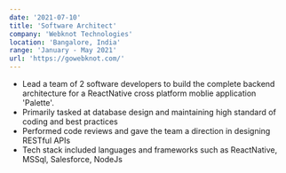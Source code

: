 ```yaml
---
date: '2021-07-10'
title: 'Software Architect'
company: 'Webknot Technologies'
location: 'Bangalore, India'
range: 'January - May 2021'
url: 'https://gowebknot.com/'
---
```


- Lead a team of 2 software developers to build the complete backend architecture for a ReactNative cross platform moblie application 'Palette'.
- Primarily tasked at database design and maintaining high standard of coding and best practices
- Performed code reviews and gave the team a direction in designing RESTful APIs
- Tech stack included languages and frameworks such as ReactNative, MSSql, Salesforce, NodeJs
